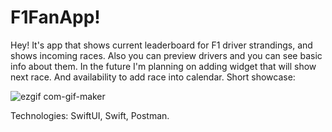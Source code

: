 # F1FanApp!

Hey! It's app that shows current leaderboard for F1 driver strandings, and shows incoming races.
Also you can preview drivers and you can see basic info about them. In the future I'm planning on adding widget that will show next race.
And availability to add race into calendar.
Short showcase:

![ezgif com-gif-maker](https://user-images.githubusercontent.com/72507304/213776573-c6cb5ab5-798a-4fc1-a6ca-ad9e17d4dcb8.gif)

Technologies:
SwiftUI, Swift, Postman.
